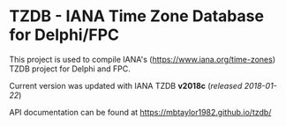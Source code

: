 TZDB - IANA Time Zone Database for Delphi/FPC
===========

This project is used to compile IANA's (https://www.iana.org/time-zones) TZDB project for Delphi and FPC.

Current version was updated with IANA TZDB **v2018c** (_released 2018-01-22_)

API documentation can be found at https://mbtaylor1982.github.io/tzdb/
